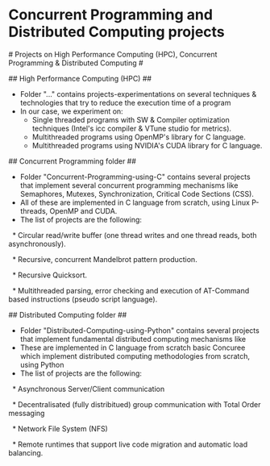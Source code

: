 # Concurrent Programming and Distributed Computing projects



\# Projects on High Performance Computing (HPC), Concurrent Programming \& Distributed Computing #

\## High Performance Computing (HPC) ##
* Folder "..." contains projects-experimentations on several techniques & technologies that try to reduce the execution time of a program
* In our case, we experiment on:
  * Single threaded programs with SW & Compiler optimization techniques (Intel's icc compiler & VTune studio for metrics).
  * Multithreaded programs using OpenMP's library for C language.
  * Multithreaded programs using NVIDIA's CUDA library for C language.


\## Concurrent Programming folder ##

* Folder "Concurrent-Programming-using-C" contains several projects that implement several concurrent programming mechanisms like Semaphores, Mutexes, Synchronization, Critical Code Sections (CSS).
* All of these are implemented in C language from scratch, using Linux P-threads, OpenMP and CUDA.
* The list of projects are the following:

&nbsp; \* Circular read/write buffer (one thread writes and one thread reads, both asynchronously).

&nbsp; \* Recursive, concurrent Mandelbrot pattern production.

&nbsp; \* Recursive Quicksort.

&nbsp; \* Multithreaded parsing, error checking and execution of AT-Command based instructions (pseudo script language).





\## Distributed Computing folder ##



* Folder "Distributed-Computing-using-Python" contains several projects that implement fundamental distributed computing mechanisms like 
* These are implemented in C language from scratch basic Concuree which implement distributed computing methodologies from scratch, using Python
* The list of projects are the following:

&nbsp; \* Asynchronous Server/Client communication

&nbsp; \* Decentralisated (fully distribitued) group communication with Total Order messaging

&nbsp; \* Network File System (NFS)

&nbsp; \* Remote runtimes that support live code migration and automatic load balancing.

&nbsp; 

